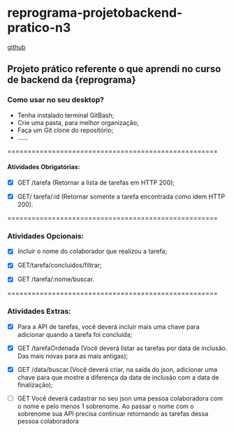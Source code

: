 # reprograma-projetobackend-pratico-n3
[github](https://github.com/cortemarcia/reprograma-projetobackend-pratico-n3/blob/master/EnglishVersion.md/english.md)

## Projeto prático referente o que aprendi no curso de backend da {reprograma}

### Como usar no seu desktop?
- Tenha instalado terminal GitBash;
- Crie uma pasta, para melhor organização;
- Faça um Git clone do repositório;
- ......

====================================================

#### Atividades Obrigatórias:

- [x] GET /tarefa (Retornar a lista de tarefas em HTTP 200);

- [x] GET/ tarefa/:id (Retornar somente a tarefa encontrada como idem HTTP 200).

====================================================

### Atividades Opcionais:

- [x] Incluir o nome do colaborador que realizou a tarefa;

- [x] GET/tarefa/concluidos/filtrar;

- [x] GET /tarefa/:nome/buscar.

====================================================

### Atividades Extras:


- [x] Para a API de tarefas, você deverá incluir mais uma chave para adicionar quando a tarefa foi concluída;

- [x] GET /tarefaOrdenada (Você deverá listar as tarefas por data de inclusão. Das mais novas para as mais antigas);

- [x] GET /data/buscar.(Você deverá criar, na saída do json, adicionar uma chave para que mostre a diferença da data de inclusão com a data de finalização);

- [ ]  GET Você deverá cadastrar no seu json uma pessoa colaboradora com o nome e pelo menos 1 sobrenome. Ao passar o nome com o sobrenome sua API precisa continuar retornando as tarefas dessa pessoa colaboradora